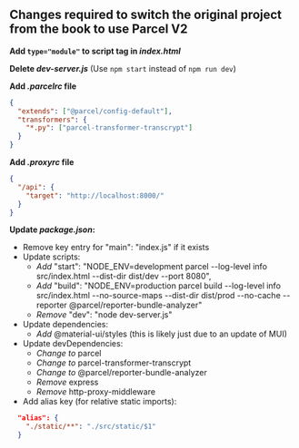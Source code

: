 ## Changes required to switch the original project from the book to use Parcel V2

**Add  `type="module"` to script tag in _index.html_**  

**Delete _dev-server.js_** (Use `npm start` instead of `npm run dev`)

**Add _.parcelrc_ file**
```json
{
  "extends": ["@parcel/config-default"],
  "transformers": {
    "*.py": ["parcel-transformer-transcrypt"]
  }
}
```
**Add _.proxyrc_ file**
```json
{
  "/api": {
    "target": "http://localhost:8000/"
  }
}
```

**Update _package.json_:**
- Remove key entry for "main": "index.js" if it exists
- Update scripts:
  - _Add_ "start": "NODE_ENV=development parcel --log-level info src/index.html --dist-dir dist/dev --port 8080",
  - _Add_ "build": "NODE_ENV=production parcel build --log-level info src/index.html --no-source-maps --dist-dir dist/prod --no-cache --reporter @parcel/reporter-bundle-analyzer"
  - _Remove_ "dev": "node dev-server.js"
- Update dependencies:
  - _Add_ @material-ui/styles (this is likely just due to an update of MUI)
- Update devDependencies:
  - _Change to_ parcel
  - _Change to_ parcel-transformer-transcrypt
  - _Change to_ @parcel/reporter-bundle-analyzer
  - _Remove_ express
  - _Remove_ http-proxy-middleware
- Add alias key (for relative static imports):
```json
  "alias": {
    "./static/**": "./src/static/$1"
  }
```
